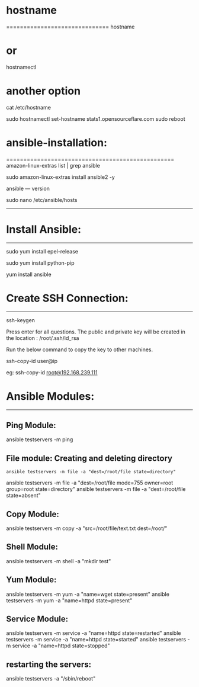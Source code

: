 # hostname
==============================
hostname
# or #
hostnamectl
# another option #
cat /etc/hostname

sudo hostnamectl set-hostname stats1.opensourceflare.com
sudo reboot



# ansible-installation:
=================================================
amazon-linux-extras list | grep ansible

sudo amazon-linux-extras install ansible2 -y

ansible — version

sudo nano /etc/ansible/hosts



-----------------------------------------------------------------------------------
# Install Ansible:
-------------------

sudo yum install epel-release

sudo yum install python-pip

yum install ansible 

# Create SSH Connection:
------------------------

ssh-keygen

Press enter for all questions. The public and private key will be created in the location : /root/.ssh/id_rsa

Run the below command to copy the key to other machines. 

ssh-copy-id user@ip 

eg: ssh-copy-id root@192.168.239.111

# Ansible Modules:
-------------------------

## Ping Module:
ansible testservers -m ping

## File module: Creating and deleting directory

``` ansible testservers -m file -a "dest=/root/file state=directory" ```

ansible testservers -m file -a "dest=/root/file mode=755 owner=root group=root state=directory"
ansible testservers -m file -a "dest=/root/file state=absent"

## Copy Module:

ansible testservers -m copy -a "src=/root/file/text.txt dest=/root/"

## Shell Module:

ansible testservers -m shell -a "mkdir test"

## Yum Module:

ansible testservers -m yum -a "name=wget state=present"
ansible testservers -m yum -a "name=httpd state=present"


## Service Module:

ansible testservers -m service -a "name=httpd state=restarted"
ansible testservers -m service -a "name=httpd state=started"
ansible testservers -m service -a "name=httpd state=stopped"

## restarting the servers:

ansible testservers -a "/sbin/reboot"
